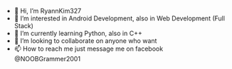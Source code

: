 - 👋 Hi, I’m RyannKim327
- 👀 I’m interested in Android Development, also in Web Development (Full Stack)
- 🌱 I’m currently learning Python, also in C++
- 💞️ I’m looking to collaborate on anyone who want
- 📫 How to reach me just message me on facebook @NOOBGrammer2001

<!---
RyannKim327/RyannKim327 is a ✨ special ✨ repository because its `README.md` (this file) appears on your GitHub profile.
You can click the Preview link to take a look at your changes.
--->
